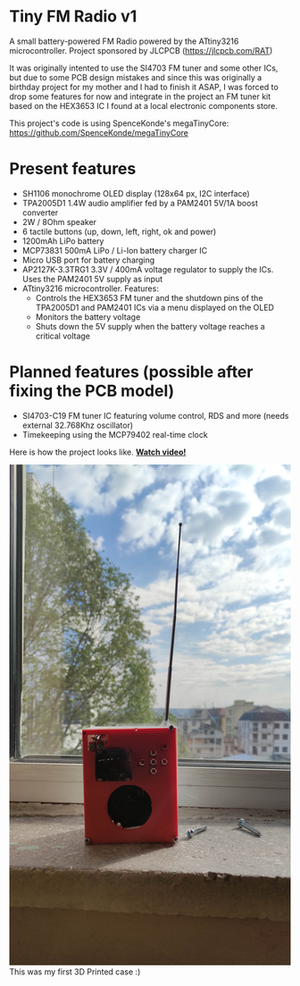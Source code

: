 # Tiny FM Radio v1
A small battery-powered FM Radio powered by the ATtiny3216 microcontroller.
Project sponsored by JLCPCB (https://jlcpcb.com/RAT)

It was originally intented to use the SI4703 FM tuner and some other ICs, but due to some PCB design mistakes and since this was originally a birthday project for my mother and I had to finish it ASAP, I was forced to drop some features for now and integrate in the project an FM tuner kit based on the HEX3653 IC I found at a local electronic components store.

This project's code is using SpenceKonde's megaTinyCore: https://github.com/SpenceKonde/megaTinyCore

# Present features
  * SH1106 monochrome OLED display (128x64 px, I2C interface)
  * TPA2005D1 1.4W audio amplifier fed by a PAM2401 5V/1A boost converter
  * 2W / 8Ohm speaker
  * 6 tactile buttons (up, down, left, right, ok and power)
  * 1200mAh LiPo battery
  * MCP73831 500mA LiPo / Li-Ion battery charger IC
  * Micro USB port for battery charging
  * AP2127K-3.3TRG1 3.3V / 400mA voltage regulator to supply the ICs. Uses the PAM2401 5V supply as input
  * ATtiny3216 microcontroller. Features:
    * Controls the HEX3653 FM tuner and the shutdown pins of the TPA2005D1 and PAM2401 ICs via a menu displayed on the OLED
    * Monitors the battery voltage
    * Shuts down the 5V supply when the battery voltage reaches a critical voltage

# Planned features (possible after fixing the PCB model)
  * SI4703-C19 FM tuner IC featuring volume control, RDS and more (needs external 32.768Khz oscillator)
  * Timekeeping using the MCP79402 real-time clock


Here is how the project looks like. __[Watch video!](https://youtu.be/wYINLay8BuY)__

![](/media/IMG_20210424_093741.jpg)
This was my first 3D Printed case :)
